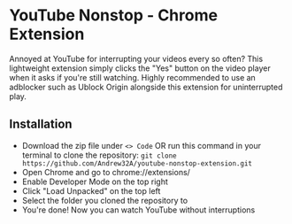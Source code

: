 # YouTube Nonstop - Chrome Extension

Annoyed at YouTube for interrupting your videos every so often? This lightweight extension simply clicks the "Yes" button on the video player when it asks if you're still watching. Highly recommended to use an adblocker such as Ublock Origin alongside this extension for uninterrupted play.

## Installation

- Download the zip file under `<> Code` OR run this command in your terminal to clone the repository:
  `git clone https://github.com/Andrew32A/youtube-nonstop-extension.git`
- Open Chrome and go to chrome://extensions/
- Enable Developer Mode on the top right
- Click "Load Unpacked" on the top left
- Select the folder you cloned the repository to
- You're done! Now you can watch YouTube without interruptions
